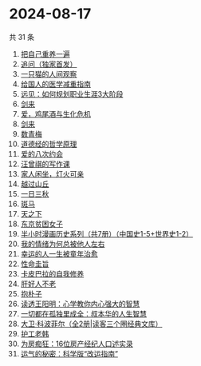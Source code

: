 # 2024-08-17

共 31 条

<!-- BEGIN WEREAD -->
<!-- 最后更新时间 2024-08-17 05:01:05 +0800 -->
1. [把自己重养一遍](https://weread.qq.com/web/bookDetail/c7132470813ab91ebg013e73)
1. [追问（独家首发）](https://weread.qq.com/web/bookDetail/e7b322705d0e04e7b85e068)
1. [一只猫的人间观察](https://weread.qq.com/web/bookDetail/22e32e90813ab8eacg012920)
1. [给国人的医学减重指南](https://weread.qq.com/web/bookDetail/ed1324f0813ab91d5g013e7f)
1. [远见：如何规划职业生涯3大阶段](https://weread.qq.com/web/bookDetail/3df32b10716980193df67f5)
1. [剑来](https://weread.qq.com/web/bookDetail/8e5326b07153adcf8e53d42)
1. [爱，鸡尾酒与生化危机](https://weread.qq.com/web/bookDetail/71032a60813ab91feg018273)
1. [剑来](https://weread.qq.com/web/bookDetail/dee32e1071db086fdeef491)
1. [数青梅](https://weread.qq.com/web/bookDetail/2fe32350813ab916cg013260)
1. [道德经的哲学原理](https://weread.qq.com/web/bookDetail/ab032f30813ab8e3fg014904)
1. [爱的八次约会](https://weread.qq.com/web/bookDetail/dfc32660720582eadfcb192)
1. [汪曾祺的写作课](https://weread.qq.com/web/bookDetail/8f5320a07212b3c78f5fac4)
1. [家人闲坐，灯火可亲](https://weread.qq.com/web/bookDetail/10c320a071db56db10cbf8c)
1. [越过山丘](https://weread.qq.com/web/bookDetail/62e32e30813ab907fg01912e)
1. [一日三秋](https://weread.qq.com/web/bookDetail/d0632c2072672b91d060472)
1. [斑马](https://weread.qq.com/web/bookDetail/10332a7072935c611031081)
1. [天之下](https://weread.qq.com/web/bookDetail/4de326a0721770aa4de95f4)
1. [东京贫困女子](https://weread.qq.com/web/bookDetail/26232650726a0c0e262f770)
1. [半小时漫画历史系列（共7册）（中国史1-5+世界史1-2）](https://weread.qq.com/web/bookDetail/5c832be07254c98f5c8923d)
1. [我的情绪为何总被他人左右](https://weread.qq.com/web/bookDetail/85e32e605b3df285e3e7b8e)
1. [幸运的人一生被童年治愈](https://weread.qq.com/web/bookDetail/4e532880724d0d9e4e557b3)
1. [性命圭旨](https://weread.qq.com/web/bookDetail/f4932e40813ab91beg0155d4)
1. [卡皮巴拉的自我修养](https://weread.qq.com/web/bookDetail/1ae32440813ab912ag0174db)
1. [肝好人不老](https://weread.qq.com/web/bookDetail/f8732a40718c788df87af67)
1. [抱朴子](https://weread.qq.com/web/bookDetail/53b32920813ab8536g011933)
1. [读透王阳明：心学教你内心强大的智慧](https://weread.qq.com/web/bookDetail/07332a505c8859073fb788b)
1. [一切都在孤独里成全：叔本华的人生智慧](https://weread.qq.com/web/bookDetail/d7932100718c77f9d7920be)
1. [大卫·科波菲尔（全2册|读客三个圈经典文库）](https://weread.qq.com/web/bookDetail/a27326b0813ab77b5g0157b6)
1. [护工老韩](https://weread.qq.com/web/bookDetail/52032630813ab914bg018404)
1. [为房痴狂：16位房产经纪人口述实录](https://weread.qq.com/web/bookDetail/54732a60813ab912ag018a73)
1. [运气的秘密：科学版“改运指南”](https://weread.qq.com/web/bookDetail/cf132720813ab90ddg010e61)
<!-- END WEREAD -->